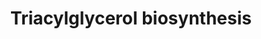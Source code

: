 ---
annotations:
- type: Pathway Ontology
  value: triacylglycerol biosynthetic pathway
authors:
- Thomas
- Pjaiswal
- MaintBot
- Ddigles
- Egonw
- AlexanderPico
- Eweitz
description: 'Triacylglycerol (TAG) is the major lipid reserve in plants and animals.
  The assembly of TAG occurs in the endoplasmic reticulum (ER). Four consecutive reactions
  are catalyzed by ER membrane bound enzymes. The two intermediates, phosphatidate
  and 1,2-diacylglycerol, are also substrates for the synthesis of membrane lipids
  glycosylglycerides and phosphoglycerides. Thus, the last step in the pathway, catalyzed
  by diacylglycerol acyltransferase, is the only dedicated step in triacylglycerol
  synthesis.  The traditional Kennedy pathway does not include the reaction (EC 2.3.1.158,
  phospholipid:diacylglycerol acyltransferase, PDAT) where phospholipid is utilized
  as the acyl donor in TAG formation. The role of the PDAT route in TAG biosynthesis
  was clearly shown in yeast[ Dahlqvist00 ]. PDAT activity in plants was demonstrated
  in a few oil seed plants including caster bean[ Dahlqvist00 ]. The caster bean seeds
  have a high content of ricinoleat in the seed oil. Ricinoleat and other unusual
  fatty acids are modified from acyl groups linked to phospholipids, and transferred
  to TAG afterwards. PDAT was proposed playing an important role in the last step.
  However, the contribution of PDAT to TAG biosynthesis in other plants is not clear.
  Overexpressing or knockout of the Arabidopsis PDAT had no effect on TAG biosynthesis[
  Stahl04 , Mhaske05 ].  The constitution of different species of saturated and unsaturated
  fatty acids at the sn-1, sn-2, and sn-3 positions of the glycerol backbone varies
  among different plants, and is determined by substrate specificities of the three
  acyltransferases involved in this pathway. The composition of distinct fatty acids
  in TAG determines the quality and property of lipids of different plants, and also
  contributes to cold temperature sensitivity of different plants.   The pathway and
  description were copied from Gramene and AraCyc: http://pathway.gramene.org/ARA/NEW-IMAGE?object=TRIGLSYN-PWY'
last-edited: 2021-05-19
organisms:
- Arabidopsis thaliana
redirect_from:
- /index.php/Pathway:WP627
- /instance/WP627
schema-jsonld:
- '@context': https://schema.org/
  '@id': https://wikipathways.github.io/pathways/WP627.html
  '@type': Dataset
  creator:
    '@type': Organization
    name: WikiPathways
  description: 'Triacylglycerol (TAG) is the major lipid reserve in plants and animals.
    The assembly of TAG occurs in the endoplasmic reticulum (ER). Four consecutive
    reactions are catalyzed by ER membrane bound enzymes. The two intermediates, phosphatidate
    and 1,2-diacylglycerol, are also substrates for the synthesis of membrane lipids
    glycosylglycerides and phosphoglycerides. Thus, the last step in the pathway,
    catalyzed by diacylglycerol acyltransferase, is the only dedicated step in triacylglycerol
    synthesis.  The traditional Kennedy pathway does not include the reaction (EC
    2.3.1.158, phospholipid:diacylglycerol acyltransferase, PDAT) where phospholipid
    is utilized as the acyl donor in TAG formation. The role of the PDAT route in
    TAG biosynthesis was clearly shown in yeast[ Dahlqvist00 ]. PDAT activity in plants
    was demonstrated in a few oil seed plants including caster bean[ Dahlqvist00 ].
    The caster bean seeds have a high content of ricinoleat in the seed oil. Ricinoleat
    and other unusual fatty acids are modified from acyl groups linked to phospholipids,
    and transferred to TAG afterwards. PDAT was proposed playing an important role
    in the last step. However, the contribution of PDAT to TAG biosynthesis in other
    plants is not clear. Overexpressing or knockout of the Arabidopsis PDAT had no
    effect on TAG biosynthesis[ Stahl04 , Mhaske05 ].  The constitution of different
    species of saturated and unsaturated fatty acids at the sn-1, sn-2, and sn-3 positions
    of the glycerol backbone varies among different plants, and is determined by substrate
    specificities of the three acyltransferases involved in this pathway. The composition
    of distinct fatty acids in TAG determines the quality and property of lipids of
    different plants, and also contributes to cold temperature sensitivity of different
    plants.   The pathway and description were copied from Gramene and AraCyc: http://pathway.gramene.org/ARA/NEW-IMAGE?object=TRIGLSYN-PWY'
  keywords:
  - sn-glyceryl-3-phosphate
  - Coenzyme A
  - a 1,2-diacylglycerol
  - PDAT
  - glycerol-3-phosphate acyltransferase
  - LPP3
  - LPP1
  - L-Phosphatidic acid
  - PAP2
  - Water
  - Phosphate
  - diacylglycerol acyltransferase
  - a phosphatidylcholine
  - acyltransferase
  - LPP2
  - a triacylglycerol
  - TAG1
  - a 2-lysophosphatidate
  - a fatty acyl CoA
  - 1-acylglycerol-3-phosphate O-acyltransferase
  license: CC0
  name: Triacylglycerol biosynthesis
seo: CreativeWork
title: Triacylglycerol biosynthesis
wpid: WP627
---